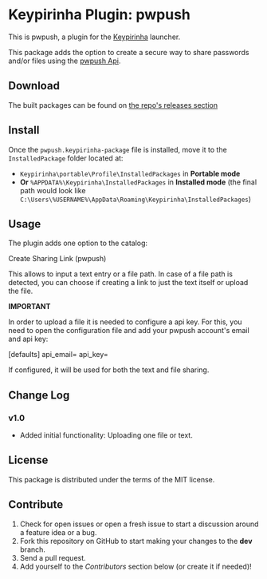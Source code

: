 # Keypirinha Plugin: pwpush

This is pwpush, a plugin for the
[Keypirinha](http://keypirinha.com) launcher.

This package adds the option to create a secure way to share passwords and/or files using the [pwpush Api](https://pwpush.com/api/1.0.en.html).




## Download


The built packages can be found on [the repo's releases section](https://github.com/acetoacetato/keypirinha-PwPush/releases)


## Install

Once the `pwpush.keypirinha-package` file is installed,
move it to the `InstalledPackage` folder located at:

* `Keypirinha\portable\Profile\InstalledPackages` in **Portable mode**
* **Or** `%APPDATA%\Keypirinha\InstalledPackages` in **Installed mode** (the
  final path would look like
  `C:\Users\%USERNAME%\AppData\Roaming\Keypirinha\InstalledPackages`)


## Usage

The plugin adds one option to the catalog:

   Create Sharing Link (pwpush)

This allows to input a text entry or a file path. In case of a file path is detected, you can choose if creating a link to just the text itself or upload the file.

**IMPORTANT**

In order to upload a file it is needed to configure a api key. For this, you need to open the configuration file and add your pwpush account's email and api key:

   [defaults]
   api_email=<YOUR PWPUSH ACCOUNT EMAIL>
   api_key=<YOUR API KEY>

If configured, it will be used for both the text and file sharing.


## Change Log


### v1.0

* Added initial functionality: Uploading one file or text.


## License

This package is distributed under the terms of the MIT license.



## Contribute


1. Check for open issues or open a fresh issue to start a discussion around a
   feature idea or a bug.
2. Fork this repository on GitHub to start making your changes to the **dev**
   branch.
3. Send a pull request.
4. Add yourself to the *Contributors* section below (or create it if needed)!
